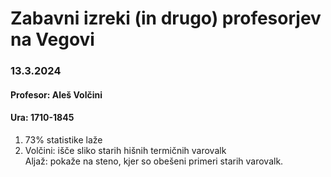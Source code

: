 # Zabavni izreki (in drugo) profesorjev na Vegovi

### 13.3.2024
#### Profesor: Aleš Volčini
#### Ura: 1710-1845
1. 73% statistike laže
2. Volčini: išče sliko starih hišnih termičnih varovalk <br>Aljaž: pokaže na steno, kjer so obešeni primeri starih varovalk.